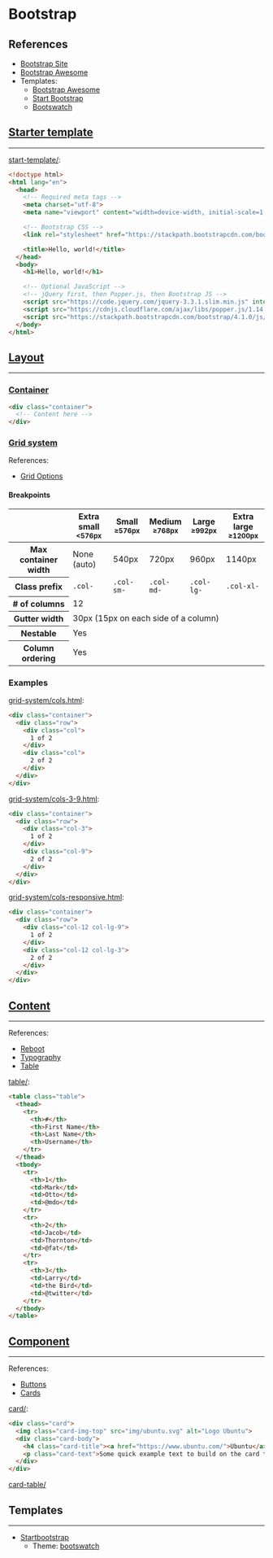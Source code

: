 # Bootstrap

## References

- [Bootstrap Site](https://getbootstrap.com)
- [Bootstrap Awesome](https://github.com/therebelrobot/awesome-bootstrap)
- Templates:
  - [Bootstrap Awesome](https://github.com/therebelrobot/awesome-bootstrap#templates)
  - [Start Bootstrap](https://startbootstrap.com)
  - [Bootswatch](https://bootswatch.com)

## [Starter template](https://getbootstrap.com/docs/4.1/getting-started/introduction/#starter-template)
---

[start-template/](start-template/):
```html
<!doctype html>
<html lang="en">
  <head>
    <!-- Required meta tags -->
    <meta charset="utf-8">
    <meta name="viewport" content="width=device-width, initial-scale=1, shrink-to-fit=no">

    <!-- Bootstrap CSS -->
    <link rel="stylesheet" href="https://stackpath.bootstrapcdn.com/bootstrap/4.1.0/css/bootstrap.min.css" integrity="sha384-9gVQ4dYFwwWSjIDZnLEWnxCjeSWFphJiwGPXr1jddIhOegiu1FwO5qRGvFXOdJZ4" crossorigin="anonymous">

    <title>Hello, world!</title>
  </head>
  <body>
    <h1>Hello, world!</h1>

    <!-- Optional JavaScript -->
    <!-- jQuery first, then Popper.js, then Bootstrap JS -->
    <script src="https://code.jquery.com/jquery-3.3.1.slim.min.js" integrity="sha384-q8i/X+965DzO0rT7abK41JStQIAqVgRVzpbzo5smXKp4YfRvH+8abtTE1Pi6jizo" crossorigin="anonymous"></script>
    <script src="https://cdnjs.cloudflare.com/ajax/libs/popper.js/1.14.0/umd/popper.min.js" integrity="sha384-cs/chFZiN24E4KMATLdqdvsezGxaGsi4hLGOzlXwp5UZB1LY//20VyM2taTB4QvJ" crossorigin="anonymous"></script>
    <script src="https://stackpath.bootstrapcdn.com/bootstrap/4.1.0/js/bootstrap.min.js" integrity="sha384-uefMccjFJAIv6A+rW+L4AHf99KvxDjWSu1z9VI8SKNVmz4sk7buKt/6v9KI65qnm" crossorigin="anonymous"></script>
  </body>
</html>
```

## [Layout](https://getbootstrap.com/docs/4.1/layout/)
---

### [Container](https://getbootstrap.com/docs/4.1/layout/overview/#containers)

```html
<div class="container">
  <!-- Content here -->
</div>
```

### [Grid system](https://getbootstrap.com/docs/4.1/layout/grid/)

References:
- [Grid Options](https://getbootstrap.com/docs/4.1/layout/grid/#grid-options)


#### Breakpoints

<table>
  <thead>
    <tr>
      <th></th>
      <th>
        Extra small<br>
        <small>&lt;576px</small>
      </th>
      <th>
        Small<br>
        <small>&ge;576px</small>
      </th>
      <th>
        Medium<br>
        <small>&ge;768px</small>
      </th>
      <th>
        Large<br>
        <small>&ge;992px</small>
      </th>
      <th>
        Extra large<br>
        <small>&ge;1200px</small>
      </th>
    </tr>
  </thead>
  <tbody>
    <tr>
      <th>Max container width</th>
      <td>None (auto)</td>
      <td>540px</td>
      <td>720px</td>
      <td>960px</td>
      <td>1140px</td>
    </tr>
    <tr>
      <th>Class prefix</th>
      <td><code>.col-</code></td>
      <td><code>.col-sm-</code></td>
      <td><code>.col-md-</code></td>
      <td><code>.col-lg-</code></td>
      <td><code>.col-xl-</code></td>
    </tr>
    <tr>
      <th># of columns</th>
      <td colspan="5">12</td>
    </tr>
    <tr>
      <th>Gutter width</th>
      <td colspan="5">30px (15px on each side of a column)</td>
    </tr>
    <tr>
      <th>Nestable</th>
      <td colspan="5">Yes</td>
    </tr>
    <tr>
      <th>Column ordering</th>
      <td colspan="5">Yes</td>
    </tr>
  </tbody>
</table>

### Examples

[grid-system/cols.html](grid-system/cols.html):
```html
<div class="container">
  <div class="row">
    <div class="col">
      1 of 2
    </div>
    <div class="col">
      2 of 2
    </div>
  </div>
</div>
```

[grid-system/cols-3-9.html](grid-system/cols-3-9.html):
```html
<div class="container">
  <div class="row">
    <div class="col-3">
      1 of 2
    </div>
    <div class="col-9">
      2 of 2
    </div>
  </div>
</div>
```

[grid-system/cols-responsive.html](grid-system/cols-responsive.html):
```html
<div class="container">
  <div class="row">
    <div class="col-12 col-lg-9">
      1 of 2
    </div>
    <div class="col-12 col-lg-3">
      2 of 2
    </div>
  </div>
</div>
```

## [Content](https://getbootstrap.com/docs/4.1/content/)
---


References:
- [Reboot](https://getbootstrap.com/docs/4.1/content/reboot/)
- [Typography](https://getbootstrap.com/docs/4.1/content/typography/)
- [Table](https://getbootstrap.com/docs/4.1/content/tables/)

[table/](table/):
```html
<table class="table">
  <thead>
    <tr>
      <th>#</th>
      <th>First Name</th>
      <th>Last Name</th>
      <th>Username</th>
    </tr>
  </thead>
  <tbody>
    <tr>
      <th>1</th>
      <td>Mark</td>
      <td>Otto</td>
      <td>@mdo</td>
    </tr>
    <tr>
      <th>2</th>
      <td>Jacob</td>
      <td>Thornton</td>
      <td>@fat</td>
    </tr>
    <tr>
      <th>3</th>
      <td>Larry</td>
      <td>the Bird</td>
      <td>@twitter</td>
    </tr>
  </tbody>
</table>
```

## [Component](https://getbootstrap.com/docs/4.1/components/)
---

References:
- [Buttons](https://getbootstrap.com/docs/4.1/components/buttons/)
- [Cards](https://getbootstrap.com/docs/4.1/components/card/)

[card/](card/):
```html
<div class="card">
  <img class="card-img-top" src="img/ubuntu.svg" alt="Logo Ubuntu">
  <div class="card-body">
    <h4 class="card-title"><a href="https://www.ubuntu.com/">Ubuntu</a></h4>
    <p class="card-text">Some quick example text to build on the card title and make up the bulk of the card's content.</p>
  </div>
</div>
```

[card-table/](card-table/)


## Templates
---

- [Startbootstrap](https://startbootstrap.com)
  - Theme: [bootswatch](https://bootswatch.com)